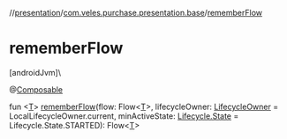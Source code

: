 //[presentation](../../index.md)/[com.veles.purchase.presentation.base](index.md)/[rememberFlow](remember-flow.md)

# rememberFlow

[androidJvm]\

@[Composable](https://developer.android.com/reference/kotlin/androidx/compose/runtime/Composable.html)

fun &lt;[T](remember-flow.md)&gt; [rememberFlow](remember-flow.md)(flow: Flow&lt;[T](remember-flow.md)&gt;, lifecycleOwner: [LifecycleOwner](https://developer.android.com/reference/kotlin/androidx/lifecycle/LifecycleOwner.html) = LocalLifecycleOwner.current, minActiveState: [Lifecycle.State](https://developer.android.com/reference/kotlin/androidx/lifecycle/Lifecycle.State.html) = Lifecycle.State.STARTED): Flow&lt;[T](remember-flow.md)&gt;
